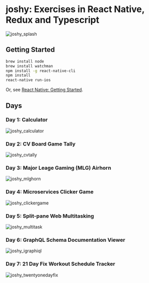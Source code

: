 # joshy: Exercises in React Native, Redux and Typescript

![joshy_splash](https://user-images.githubusercontent.com/526858/35479560-4c5276da-03af-11e8-8175-63362cabfd85.gif)

## Getting Started

```sh
brew install node
brew install watchman
npm install -g react-native-cli
npm install
react-native run-ios
```

Or, see [React Native: Getting Started](https://facebook.github.io/react-native/docs/0.52/getting-started.html).

## Days

### Day 1: Calculator

![joshy_calculator](https://user-images.githubusercontent.com/526858/35479481-a623f47e-03ad-11e8-8bda-3e74d6b3ee17.gif)

### Day 2: CV Board Game Tally

![joshy_cvtally](https://user-images.githubusercontent.com/526858/35479485-b05af7ee-03ad-11e8-80ad-b84803da6f37.gif)

### Day 3: Major Leage Gaming (MLG) Airhorn

![joshy_mlghorn](https://user-images.githubusercontent.com/526858/35479488-b5962012-03ad-11e8-8299-a64e0585199a.gif)

### Day 4: Microservices Clicker Game

![joshy_clickergame](https://user-images.githubusercontent.com/526858/35479483-aba6942e-03ad-11e8-9b02-aca32a311e91.gif)

### Day 5: Split-pane Web Multitasking

![joshy_multitask](https://user-images.githubusercontent.com/526858/35479490-ba538b30-03ad-11e8-84ee-a620d1e9b84c.gif)

### Day 6: GraphQL Schema Documentation Viewer

![joshy_igraphiql](https://user-images.githubusercontent.com/526858/35479486-b1f95aaa-03ad-11e8-8507-9d1b6c2c25f2.gif)

### Day 7: 21 Day Fix Workout Schedule Tracker

![joshy_twentyonedayfix](https://user-images.githubusercontent.com/526858/35479491-bc610f42-03ad-11e8-956b-cc471c13b728.gif)
